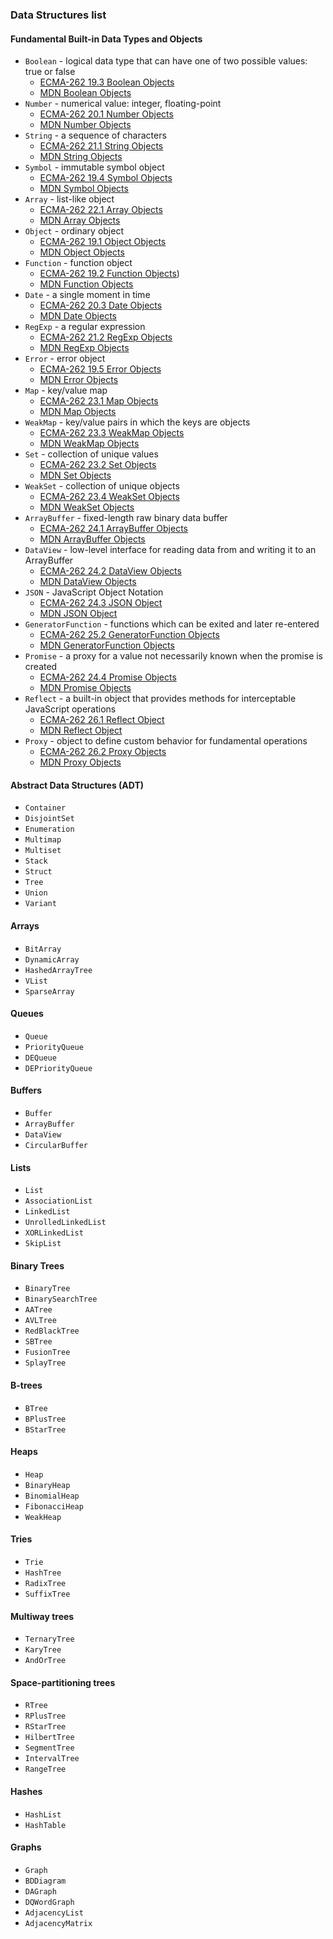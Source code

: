 ### Data Structures list

#### Fundamental Built-in Data Types and Objects
 * `Boolean` - logical data type that can have one of two possible values: true or false
    * [ECMA-262 19.3 Boolean Objects](http://people.mozilla.org/~jorendorff/es6-draft.html#sec-boolean-objects)
    * [MDN Boolean Objects](https://developer.mozilla.org/en-US/docs/Web/JavaScript/Reference/Global_Objects/Boolean)
 * `Number` - numerical value: integer, floating-point
    * [ECMA-262 20.1 Number Objects](http://people.mozilla.org/~jorendorff/es6-draft.html#sec-number-objects)
    * [MDN Number Objects](https://developer.mozilla.org/en-US/docs/Web/JavaScript/Reference/Global_Objects/Number)
 * `String` - a sequence of characters
    * [ECMA-262 21.1 String Objects](http://people.mozilla.org/~jorendorff/es6-draft.html#sec-string-objects)
    * [MDN String Objects](https://developer.mozilla.org/en-US/docs/Web/JavaScript/Reference/Global_Objects/String)
 * `Symbol` - immutable symbol object
    * [ECMA-262 19.4 Symbol Objects](http://people.mozilla.org/~jorendorff/es6-draft.html#sec-symbol-objects)
    * [MDN Symbol Objects](https://developer.mozilla.org/en-US/docs/Web/JavaScript/Reference/Global_Objects/Symbol)
 * `Array` - list-like object
    * [ECMA-262 22.1 Array Objects](http://people.mozilla.org/~jorendorff/es6-draft.html#sec-array-objects)
    * [MDN Array Objects](https://developer.mozilla.org/en-US/docs/Web/JavaScript/Reference/Global_Objects/Array)
 * `Object` - ordinary object
    * [ECMA-262 19.1 Object Objects](http://people.mozilla.org/~jorendorff/es6-draft.html#sec-object-objects)
    * [MDN Object Objects](https://developer.mozilla.org/en-US/docs/Web/JavaScript/Reference/Global_Objects/Object)
 * `Function` - function object
    * [ECMA-262 19.2 Function Objects](http://people.mozilla.org/~jorendorff/es6-draft.html#sec-function-objects))
    * [MDN Function Objects](https://developer.mozilla.org/en-US/docs/Web/JavaScript/Reference/Global_Objects/Function)
 * `Date` - a single moment in time
    * [ECMA-262 20.3 Date Objects](http://people.mozilla.org/~jorendorff/es6-draft.html#sec-date-objects)
    * [MDN Date Objects](https://developer.mozilla.org/en-US/docs/Web/JavaScript/Reference/Global_Objects/Date)
 * `RegExp` - a regular expression
    * [ECMA-262 21.2 RegExp Objects](http://people.mozilla.org/~jorendorff/es6-draft.html#sec-regexp-regular-expression-objects)
    * [MDN RegExp Objects](https://developer.mozilla.org/en-US/docs/Web/JavaScript/Reference/Global_Objects/RegExp)
 * `Error` - error object
    * [ECMA-262 19.5 Error Objects](http://people.mozilla.org/~jorendorff/es6-draft.html#sec-error-objects)
    * [MDN Error Objects](https://developer.mozilla.org/en-US/docs/Web/JavaScript/Reference/Global_Objects/Error)
 * `Map` - key/value map
    * [ECMA-262 23.1 Map Objects](http://people.mozilla.org/~jorendorff/es6-draft.html#sec-map-objects)
    * [MDN Map Objects](https://developer.mozilla.org/en-US/docs/Web/JavaScript/Reference/Global_Objects/Map)
 * `WeakMap` - key/value pairs in which the keys are objects
    * [ECMA-262 23.3 WeakMap Objects](http://people.mozilla.org/~jorendorff/es6-draft.html#sec-weakmap-objects)
    * [MDN WeakMap Objects](https://developer.mozilla.org/en-US/docs/Web/JavaScript/Reference/Global_Objects/WeakMap)
 * `Set` - collection of unique values
    * [ECMA-262 23.2 Set Objects](http://people.mozilla.org/~jorendorff/es6-draft.html#sec-set-objects)
    * [MDN Set Objects](https://developer.mozilla.org/en-US/docs/Web/JavaScript/Reference/Global_Objects/Set)
 * `WeakSet` - collection of unique objects
    * [ECMA-262 23.4 WeakSet Objects](http://people.mozilla.org/~jorendorff/es6-draft.html#sec-weakset-objects)
    * [MDN WeakSet Objects](https://developer.mozilla.org/en-US/docs/Web/JavaScript/Reference/Global_Objects/WeakSet)
 * `ArrayBuffer` - fixed-length raw binary data buffer
    * [ECMA-262 24.1 ArrayBuffer Objects](http://people.mozilla.org/~jorendorff/es6-draft.html#sec-arraybuffer-objects)
    * [MDN ArrayBuffer Objects](https://developer.mozilla.org/en-US/docs/Web/JavaScript/Reference/Global_Objects/ArrayBuffer)
 * `DataView` - low-level interface for reading data from and writing it to an ArrayBuffer
    * [ECMA-262 24.2 DataView Objects](http://people.mozilla.org/~jorendorff/es6-draft.html#sec-dataview-objects)
    * [MDN DataView Objects](https://developer.mozilla.org/en-US/docs/Web/JavaScript/Reference/Global_Objects/DataView)
 * `JSON` - JavaScript Object Notation
    * [ECMA-262 24.3 JSON Object](http://people.mozilla.org/~jorendorff/es6-draft.html#sec-json-object)
    * [MDN JSON Object](https://developer.mozilla.org/en-US/docs/Web/JavaScript/Reference/Global_Objects/JSON)
 * `GeneratorFunction` - functions which can be exited and later re-entered
    * [ECMA-262 25.2 GeneratorFunction Objects](http://people.mozilla.org/~jorendorff/es6-draft.html#sec-generatorfunction-objects)
    * [MDN GeneratorFunction Objects](https://developer.mozilla.org/en-US/docs/Web/JavaScript/Reference/Global_Objects/GeneratorFunction)
 * `Promise` - a proxy for a value not necessarily known when the promise is created
    * [ECMA-262 24.4 Promise Objects](http://people.mozilla.org/~jorendorff/es6-draft.html#sec-promise-objects)
    * [MDN Promise Objects](https://developer.mozilla.org/en-US/docs/Web/JavaScript/Reference/Global_Objects/Promise)
 * `Reflect` - a built-in object that provides methods for interceptable JavaScript operations
    * [ECMA-262 26.1 Reflect Object](http://people.mozilla.org/~jorendorff/es6-draft.html#sec-reflect-object)
    * [MDN Reflect Object](https://developer.mozilla.org/en-US/docs/Web/JavaScript/Reference/Global_Objects/Reflect)
 * `Proxy` - object to define custom behavior for fundamental operations
    * [ECMA-262 26.2 Proxy Objects](http://people.mozilla.org/~jorendorff/es6-draft.html#sec-proxy-objects)
    * [MDN Proxy Objects](https://developer.mozilla.org/en-US/docs/Web/JavaScript/Reference/Global_Objects/Proxy)

#### Abstract Data Structures (ADT)
 * `Container`
 * `DisjointSet`
 * `Enumeration`
 * `Multimap`
 * `Multiset`
 * `Stack`
 * `Struct`
 * `Tree`
 * `Union`
 * `Variant`

#### Arrays
 * `BitArray`
 * `DynamicArray`
 * `HashedArrayTree`
 * `VList`
 * `SparseArray`

#### Queues
 * `Queue`
 * `PriorityQueue`
 * `DEQueue`
 * `DEPriorityQueue`

#### Buffers
 * `Buffer`
 * `ArrayBuffer`
 * `DataView`
 * `CircularBuffer`

#### Lists
 * `List`
 * `AssociationList`
 * `LinkedList`
 * `UnrolledLinkedList`
 * `XORLinkedList`
 * `SkipList`

#### Binary Trees
 * `BinaryTree`
 * `BinarySearchTree`
 * `AATree`
 * `AVLTree`
 * `RedBlackTree`
 * `SBTree`
 * `FusionTree`
 * `SplayTree`

#### B-trees
 * `BTree`
 * `BPlusTree`
 * `BStarTree`

#### Heaps
 * `Heap`
 * `BinaryHeap`
 * `BinomialHeap`
 * `FibonacciHeap`
 * `WeakHeap`

#### Tries
 * `Trie`
 * `HashTree`
 * `RadixTree`
 * `SuffixTree`

#### Multiway trees
 * `TernaryTree`
 * `KaryTree`
 * `AndOrTree`

#### Space-partitioning trees
 * `RTree`
 * `RPlusTree`
 * `RStarTree`
 * `HilbertTree`
 * `SegmentTree`
 * `IntervalTree`
 * `RangeTree`

#### Hashes
 * `HashList`
 * `HashTable`

#### Graphs
 * `Graph`
 * `BDDiagram`
 * `DAGraph`
 * `DQWordGraph`
 * `AdjacencyList`
 * `AdjacencyMatrix`
